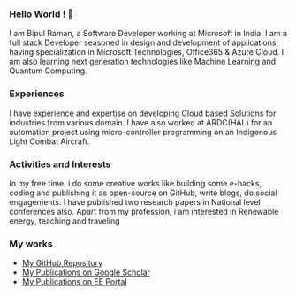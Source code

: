 ### Hello World ! 👋

I am Bipul Raman, a Software Developer working at Microsoft in India. I am a full stack Developer seasoned in design and development of applications, having specialization in Microsoft Technologies, Office365 & Azure Cloud. I am also learning next generation technologies like Machine Learning and Quantum Computing.

### Experiences
I have experience and expertise on developing Cloud based Solutions for industries from various domain. I have also worked at ARDC(HAL) for an automation project using micro-controller programming on an Indigenous Light Combat Aircraft.

### Activities and Interests
In my free time, i do some creative works like building some e-hacks, coding and publishing it as open-source on GitHub, write blogs, do social engagements. I have published two research papers in National level conferences also. Apart from my profession, i am interested in Renewable energy, teaching and traveling

### My works
- [ My GitHub Repository](https://github.com/BipulRaman?tab=repositories)
- [My Publications on Google Scholar](https://scholar.google.co.in/citations?user=zp8zxhwAAAAJ)
- [My Publications on EE Portal](https://electrical-engineering-portal.com/author/bipulraman)

<!--
**BipulRaman/BipulRaman** is a ✨ _special_ ✨ repository because its `README.md` (this file) appears on your GitHub profile.

Here are some ideas to get you started:

- 🔭 I’m currently working on ...
- 🌱 I’m currently learning ...
- 👯 I’m looking to collaborate on ...
- 🤔 I’m looking for help with ...
- 💬 Ask me about ...
- 📫 How to reach me: ...
- 😄 Pronouns: ...
- ⚡ Fun fact: ...
-->
